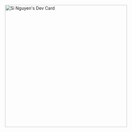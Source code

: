 <a href="https://app.daily.dev/nguyenphusi13"><img src="https://api.daily.dev/devcards/6e21f4cd7a394485b9864fe9a55159cf.png?r=p3x" width="400" alt="Si Nguyen's Dev Card"/></a>
